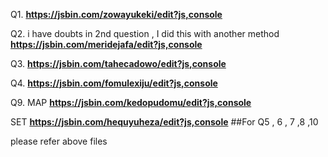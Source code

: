 Q1.
**https://jsbin.com/zowayukeki/edit?js,console**


Q2.
i have doubts in 2nd question , I did this with another method
**https://jsbin.com/meridejafa/edit?js,console**


Q3.
**https://jsbin.com/tahecadowo/edit?js,console**


Q4.
**https://jsbin.com/fomulexiju/edit?js,console**


Q9.
MAP
**https://jsbin.com/kedopudomu/edit?js,console**

SET
**https://jsbin.com/hequyuheza/edit?js,console**
##For Q5 , 6 , 7 ,8  ,10 

please refer above files 